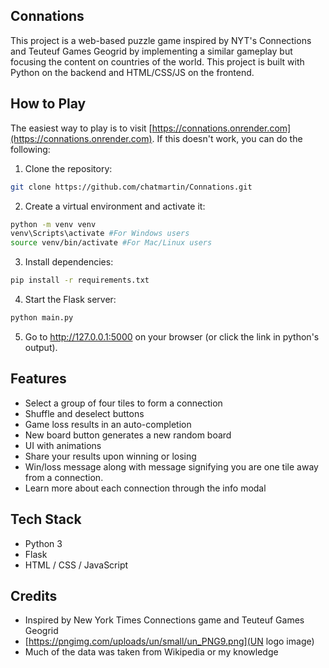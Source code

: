 ## Connations
This project is a web-based puzzle game inspired by NYT's Connections and Teuteuf Games Geogrid by implementing a similar gameplay but focusing the content on countries of the world. This project is built with Python on the backend and HTML/CSS/JS on the frontend.

## How to Play
The easiest way to play is to visit [https://connations.onrender.com](https://connations.onrender.com).
If this doesn't work, you can do the following:
1. Clone the repository:
```bash
git clone https://github.com/chatmartin/Connations.git
```
2. Create a virtual environment and activate it:
```bash
python -m venv venv
venv\Scripts\activate #For Windows users
source venv/bin/activate #For Mac/Linux users
```
3. Install dependencies:
```bash
pip install -r requirements.txt
```
4. Start the Flask server:
```bash
python main.py
```
5. Go to http://127.0.0.1:5000 on your browser (or click the link in python's output).

## Features
- Select a group of four tiles to form a connection
- Shuffle and deselect buttons
- Game loss results in an auto-completion
- New board button generates a new random board
- UI with animations
- Share your results upon winning or losing
- Win/loss message along with message signifying you are one tile away from a connection.
- Learn more about each connection through the info modal

## Tech Stack
- Python 3
- Flask
- HTML / CSS / JavaScript

## Credits
- Inspired by New York Times Connections game and Teuteuf Games Geogrid
- [https://pngimg.com/uploads/un/small/un_PNG9.png](UN logo image)
- Much of the data was taken from Wikipedia or my knowledge
